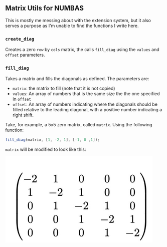 ## Matrix Utils for NUMBAS

This is mostly me messing about with the extension system, but it also serves a purpose as I'm unable to find the functions I write here.

### `create_diag`

Creates a zero `row` by `cols` matrix, the calls `fill_diag` using the `values` and `offset` parameters.
### `fill_diag`

Takes a matrix and fills the diagonals as defined. The parameters are:

* `matrix`: the matrix to fill (note that it is not copied)
* `values`: An array of numbers that is the same size the the one specified in `offset`
* `offset`: An array of numbers indicating where the diagonals should be filled relative to the leading diagonal, with a positive number indicating a right shift.

Take, for example, a 5x5 zero matrix, called `matrix`. Using the following function:

```javascript
fill_diag(matrix, [1, -2, 1], [-1, 0 ,1]);
```

`matrix` will be modified to look like this:

![5x5 tridiag matrix](matrix-eg.jpg)

